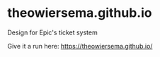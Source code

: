 # theowiersema.github.io

Design for Epic's ticket system

Give it a run here: https://theowiersema.github.io/

